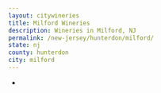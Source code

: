 ```yaml
---
layout: citywineries
title: Milford Wineries
description: Wineries in Milford, NJ
permalink: /new-jersey/hunterdon/milford/
state: nj
county: hunterdon
city: milford
---
```

-
